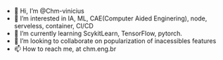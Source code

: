 - 👋 Hi, I’m @Chm-vinicius
- 👀 I’m interested in IA, ML, CAE(Computer Aided Enginering), node, serveless, container, CI/CD
- 🌱 I’m currently learning ScykitLearn, TensorFlow, pytorch.
- 💞️ I’m looking to collaborate on popularization of inacessibles features
- 📫 How to reach me, at chm.eng.br

<!---
Chm-vinicius/Chm-vinicius is a ✨ special ✨ repository because its `README.md` (this file) appears on your GitHub profile.
You can click the Preview link to take a look at your changes.
--->
